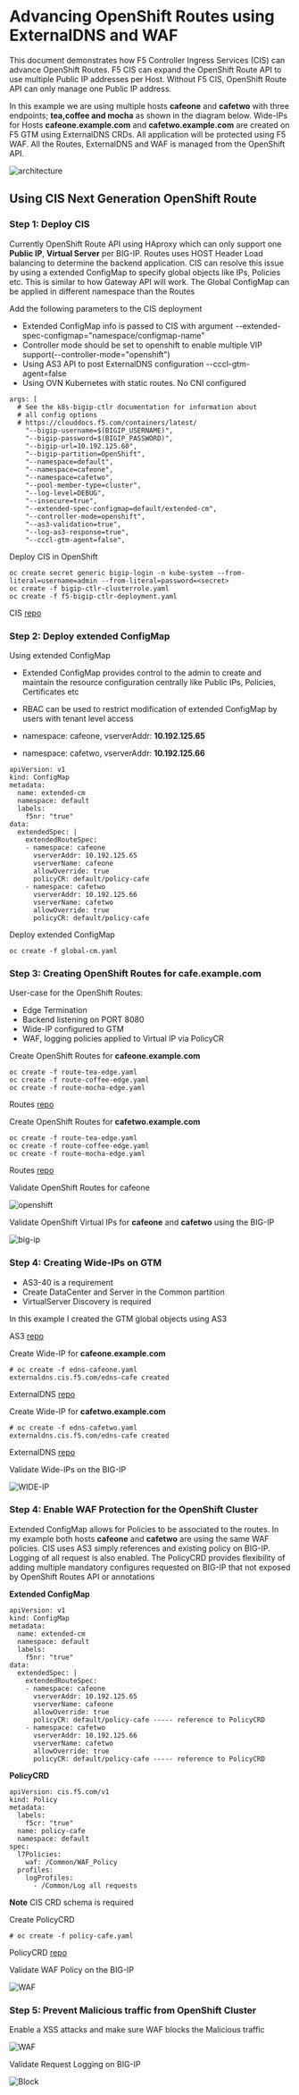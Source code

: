 # Advancing OpenShift Routes using ExternalDNS and WAF

This document demonstrates how F5 Controller Ingress Services (CIS) can advance OpenShift Routes. F5 CIS can expand the OpenShift Route API to use multiple Public IP addresses per Host. Without F5 CIS, OpenShift Route API can only manage one Public IP address. 

In this example we are using multiple hosts **cafeone** and **cafetwo** with three endpoints; **tea,coffee and mocha** as shown in the diagram below. Wide-IPs for Hosts **cafeone.example.com** and **cafetwo.example.com** are created on F5 GTM using ExternalDNS CRDs. All application will be protected using F5 WAF. All the Routes, ExternalDNS and WAF is managed from the OpenShift API.

![architecture](https://github.com/f5devcentral/f5-cis-docs/blob/main/user_guides/routes-externaldns-waf/diagram/2022-12-06_15-50-57.png)


## Using CIS Next Generation OpenShift Route

### Step 1: Deploy CIS

Currently OpenShift Route API using HAproxy which can only support one **Public IP**, **Virtual Server** per BIG-IP. Routes uses HOST Header Load balancing to determine the backend application. CIS can resolve this issue by using a extended ConfigMap to specify global objects like IPs, Policies etc. This is similar to how Gateway API will work. The Global ConfigMap can be applied in different namespace than the Routes

Add the following parameters to the CIS deployment

* Extended ConfigMap info is passed to CIS with argument --extended-spec-configmap="namespace/configmap-name"
* Controller mode should be set to openshift to enable multiple VIP support(--controller-mode="openshift")
* Using AS3 API to post ExternalDNS configuration --cccl-gtm-agent=false
* Using OVN Kubernetes with static routes. No CNI configured

```
args: [
  # See the k8s-bigip-ctlr documentation for information about
  # all config options
  # https://clouddocs.f5.com/containers/latest/
    "--bigip-username=$(BIGIP_USERNAME)",
    "--bigip-password=$(BIGIP_PASSWORD)",
    "--bigip-url=10.192.125.60",
    "--bigip-partition=OpenShift",
    "--namespace=default",
    "--namespace=cafeone",
    "--namespace=cafetwo",
    "--pool-member-type=cluster",
    "--log-level=DEBUG",
    "--insecure=true",
    "--extended-spec-configmap=default/extended-cm",
    "--controller-mode=openshift",
    "--as3-validation=true",
    "--log-as3-response=true",
    "--cccl-gtm-agent=false",
```

Deploy CIS in OpenShift

```
oc create secret generic bigip-login -n kube-system --from-literal=username=admin --from-literal=password=<secret>
oc create -f bigip-ctlr-clusterrole.yaml
oc create -f f5-bigip-ctlr-deployment.yaml
```

CIS [repo](https://github.com/f5devcentral/f5-cis-docs/tree/main/user_guides/routes-externaldns-waf/cis)

### Step 2: Deploy extended ConfigMap

Using extended ConfigMap

* Extended ConfigMap provides control to the admin to create and maintain the resource configuration centrally like Public IPs, Policies, Certificates etc
* RBAC can be used to restrict modification of extended ConfigMap by users with tenant level access

* namespace: cafeone, vserverAddr: **10.192.125.65**
* namespace: cafetwo, vserverAddr: **10.192.125.66**

```
apiVersion: v1
kind: ConfigMap
metadata:
  name: extended-cm
  namespace: default
  labels:
    f5nr: "true"
data:
  extendedSpec: |
    extendedRouteSpec:
    - namespace: cafeone
      vserverAddr: 10.192.125.65
      vserverName: cafeone
      allowOverride: true
      policyCR: default/policy-cafe
    - namespace: cafetwo
      vserverAddr: 10.192.125.66
      vserverName: cafetwo
      allowOverride: true
      policyCR: default/policy-cafe
```

Deploy extended ConfigMap

```
oc create -f global-cm.yaml
```

### Step 3: Creating OpenShift Routes for cafe.example.com

User-case for the OpenShift Routes:

- Edge Termination
- Backend listening on PORT 8080
- Wide-IP configured to GTM
- WAF, logging policies applied to Virtual IP via PolicyCR

Create OpenShift Routes for **cafeone.example.com**

```
oc create -f route-tea-edge.yaml
oc create -f route-coffee-edge.yaml
oc create -f route-mocha-edge.yaml
```
Routes [repo](https://github.com/f5devcentral/f5-cis-docs/tree/main/user_guides/routes-externaldns-waf/ocp-route/cafeone/route)

Create OpenShift Routes for **cafetwo.example.com**

```
oc create -f route-tea-edge.yaml
oc create -f route-coffee-edge.yaml
oc create -f route-mocha-edge.yaml
```
Routes [repo](https://github.com/f5devcentral/f5-cis-docs/tree/main/user_guides/routes-externaldns-waf/ocp-route/cafetwo)

Validate OpenShift Routes for cafeone

![openshift](https://github.com/f5devcentral/f5-cis-docs/blob/main/user_guides/routes-externaldns-waf/diagram/2022-12-06_16-49-29.png)

Validate OpenShift Virtual IPs for **cafeone** and **cafetwo** using the BIG-IP

![big-ip](https://github.com/f5devcentral/f5-cis-docs/blob/main/user_guides/routes-externaldns-waf/diagram/2022-12-06_16-50-18.png)

### Step 4: Creating Wide-IPs on GTM

* AS3-40 is a requirement
* Create DataCenter and Server in the Common partition
* VirtualServer Discovery is required

In this example I created the GTM global objects using AS3

AS3 [repo](https://github.com/f5devcentral/f5-cis-docs/blob/main/user_guides/routes-externaldns-waf/bigip-gslb-common/bigip-gslb-common.json)

Create Wide-IP for **cafeone.example.com**

```
# oc create -f edns-cafeone.yaml
externaldns.cis.f5.com/edns-cafe created
```

ExternalDNS [repo](https://github.com/f5devcentral/f5-cis-docs/blob/main/user_guides/routes-externaldns-waf/ocp-route/cafeone/crd/edns-cafeone.yaml)

Create Wide-IP for **cafetwo.example.com**

```
# oc create -f edns-cafetwo.yaml
externaldns.cis.f5.com/edns-cafe created
```

ExternalDNS [repo](https://github.com/f5devcentral/f5-cis-docs/blob/main/user_guides/routes-externaldns-waf/ocp-route/cafetwo/crd/edns-cafetwo.yaml)

Validate Wide-IPs on the BIG-IP

![WIDE-IP](https://github.com/f5devcentral/f5-cis-docs/blob/main/user_guides/routes-externaldns-waf/diagram/2022-12-06_17-03-01.png)

### Step 4: Enable WAF Protection for the OpenShift Cluster

Extended ConfigMap allows for Policies to be associated to the routes. In my example both hosts **cafeone** and **cafetwo**  are using the same WAF policies. CIS uses AS3 simply references and existing policy on BIG-IP. Logging of all request is also enabled. The PolicyCRD provides flexibility of adding multiple mandatory configures requested on BIG-IP that not exposed by OpenShift Routes API or annotations 

**Extended ConfigMap**

```
apiVersion: v1
kind: ConfigMap
metadata:
  name: extended-cm
  namespace: default
  labels:
    f5nr: "true"
data:
  extendedSpec: |
    extendedRouteSpec:
    - namespace: cafeone
      vserverAddr: 10.192.125.65
      vserverName: cafeone
      allowOverride: true
      policyCR: default/policy-cafe ----- reference to PolicyCRD
    - namespace: cafetwo
      vserverAddr: 10.192.125.66
      vserverName: cafetwo
      allowOverride: true
      policyCR: default/policy-cafe ----- reference to PolicyCRD
```

**PolicyCRD**

```
apiVersion: cis.f5.com/v1
kind: Policy
metadata: 
  labels: 
    f5cr: "true"
  name: policy-cafe
  namespace: default
spec:
  l7Policies:
    waf: /Common/WAF_Policy
  profiles: 
    logProfiles: 
      - /Common/Log all requests
```

**Note** CIS CRD schema is required

Create PolicyCRD

```
# oc create -f policy-cafe.yaml
```

PolicyCRD [repo](https://github.com/f5devcentral/f5-cis-docs/blob/main/user_guides/routes-externaldns-waf/ocp-route/cafeone/crd/policy-cafe.yaml)

Validate WAF Policy on the BIG-IP

![WAF](https://github.com/f5devcentral/f5-cis-docs/blob/main/user_guides/routes-externaldns-waf/diagram/2022-12-06_17-39-38.png)

### Step 5: Prevent Malicious traffic from OpenShift Cluster

Enable a XSS attacks and make sure WAF blocks the Malicious traffic

![WAF](https://github.com/f5devcentral/f5-cis-docs/blob/main/user_guides/routes-externaldns-waf/diagram/2022-12-06_17-45-12.png)

Validate Request Logging on BIG-IP 

![Block](https://github.com/f5devcentral/f5-cis-docs/blob/main/user_guides/routes-externaldns-waf/diagram/2022-12-06_17-50-16.png)
